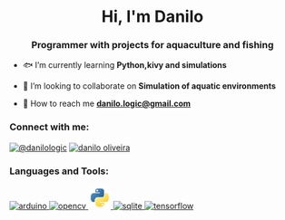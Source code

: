 <h1 align="center">Hi, I'm Danilo</h1>
<h3 align="center">Programmer with projects for aquaculture and fishing</h3>

- 🐟 I’m currently learning **Python,kivy and simulations**

- 🦀 I’m looking to collaborate on **Simulation of aquatic environments**

- 🦈 How to reach me **danilo.logic@gmail.com**

<h3 align="left">Connect with me:</h3>
<p align="left">
<a href="https://twitter.com/@danilologic" target="blank"><img align="center" src="https://cdn.jsdelivr.net/npm/simple-icons@3.0.1/icons/twitter.svg" alt="@danilologic" height="30" width="40" /></a>
<a href="https://linkedin.com/in/danilo oliveira" target="blank"><img align="center" src="https://cdn.jsdelivr.net/npm/simple-icons@3.0.1/icons/linkedin.svg" alt="danilo oliveira" height="30" width="40" /></a>
</p>

<h3 align="left">Languages and Tools:</h3>
<p align="left"> <a href="https://www.arduino.cc/" target="_blank"> <img src="https://cdn.worldvectorlogo.com/logos/arduino-1.svg" alt="arduino" width="40" height="40"/> </a> <a href="https://opencv.org/" target="_blank"> <img src="https://www.vectorlogo.zone/logos/opencv/opencv-icon.svg" alt="opencv" width="40" height="40"/> </a> <a href="https://www.python.org" target="_blank"> <img src="https://raw.githubusercontent.com/devicons/devicon/master/icons/python/python-original.svg" alt="python" width="40" height="40"/> </a> <a href="https://www.sqlite.org/" target="_blank"> <img src="https://www.vectorlogo.zone/logos/sqlite/sqlite-icon.svg" alt="sqlite" width="40" height="40"/> </a> <a href="https://www.tensorflow.org" target="_blank"> <img src="https://www.vectorlogo.zone/logos/tensorflow/tensorflow-icon.svg" alt="tensorflow" width="40" height="40"/> </a> </p>
